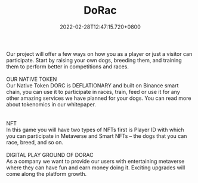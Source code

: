 ﻿---
title: "DoRac"
description: "Dog Racing game with RPG elements and NFT"
lead: "Dog Racing game with RPG elements and NFT"
date: 2022-02-28T12:47:15.720+0800
lastmod: 2022-02-28T12:47:15.720+0800
draft: false
featuredImage: ["100_dorac.jpg"]
score: "249"
status: "Development"
blockchain: ["Binance"]
nft_support: "Yes"
free_to_play: "NFT"
play_to_earn: ["NFT","Crypto"]
website: "https://www.dorac.app?utm_source=PlayToEarn.net&utm_medium=organic&utm_campaign=gamepage"
twitter: "https://twitter.com/DoRac_Official"
discord: "https://discord.gg/eShk55XFFB"
telegram: "https://t.me/DoRacOfficial"
github: 
youtube: 
twitch: 
facebook: "https://www.facebook.com/DogeRaceOfficial"
instagram: "https://www.instagram.com/dorac_official/"
reddit: 
medium: 
steam: 
gitbook: "https://dorac-official.gitbook.io/dorac-official-whitepaper/mgsB2OlRucvjvvlM3fL9/"
googleplay: 
appstore: 

  
    
categories: ["games"]
games: ["Action","Racing","RPG"]
toc: false
pinned: false
weight: 
---
Our project will offer a few ways on how you as a player or just a visitor can participate. Start by raising your own dogs, breeding them, and training them to perform better in competitions and races.<br> <br> OUR NATIVE TOKEN<br> Our Native Token DORC is DEFLATIONARY and built on Binance smart chain, you can use it to participate in races, train, feed or use it for any other amazing services we have planned for your dogs. You can read more about tokenomics in our whitepaper.<br> <br> <br> NFT<br> In this game you will have two types of NFTs first is Player ID with which you can participate in Metaverse and Smart NFTs – the dogs that you can race, breed, and so on.<br> <br> DIGITAL PLAY GROUND OF DORAC<br> As a company we want to provide our users with entertaining metaverse where they can have fun and earn money doing it. Exciting upgrades will come along the platform growth.